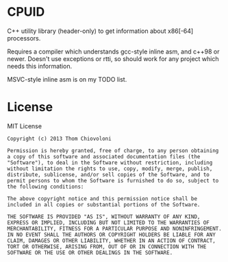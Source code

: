 # CPUID

C++ utility library (header-only) to get information about x86[-64] processors.

Requires a compiler which understands gcc-style inline asm, and c++98 or newer. Doesn't use exceptions or rtti, so should work for any project which needs this information.

MSVC-style inline asm is on my TODO list.

# License

MIT License

    Copyright (c) 2013 Thom Chiovoloni

    Permission is hereby granted, free of charge, to any person obtaining a copy of this software and associated documentation files (the "Software"), to deal in the Software without restriction, including without limitation the rights to use, copy, modify, merge, publish, distribute, sublicense, and/or sell copies of the Software, and to permit persons to whom the Software is furnished to do so, subject to the following conditions:

    The above copyright notice and this permission notice shall be included in all copies or substantial portions of the Software.

    THE SOFTWARE IS PROVIDED "AS IS", WITHOUT WARRANTY OF ANY KIND, EXPRESS OR IMPLIED, INCLUDING BUT NOT LIMITED TO THE WARRANTIES OF MERCHANTABILITY, FITNESS FOR A PARTICULAR PURPOSE AND NONINFRINGEMENT. IN NO EVENT SHALL THE AUTHORS OR COPYRIGHT HOLDERS BE LIABLE FOR ANY CLAIM, DAMAGES OR OTHER LIABILITY, WHETHER IN AN ACTION OF CONTRACT, TORT OR OTHERWISE, ARISING FROM, OUT OF OR IN CONNECTION WITH THE SOFTWARE OR THE USE OR OTHER DEALINGS IN THE SOFTWARE.

